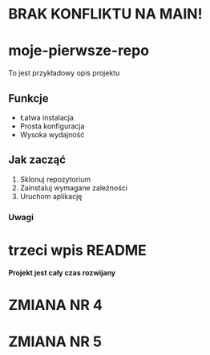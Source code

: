 # BRAK KONFLIKTU NA MAIN!

# moje-pierwsze-repo
To jest przykładowy opis projektu
## Funkcje
- Łatwa instalacja
- Prosta konfiguracja
- Wysoka wydajność
## Jak zacząć
1. Sklonuj repozytorium
1. Zainstaluj wymagane zależności
1. Uruchom aplikację
### Uwagi
# trzeci wpis README
**Projekt jest cały czas rozwijany**

# ZMIANA NR 4

# ZMIANA NR 5
